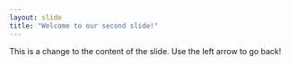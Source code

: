 ```yaml
---
layout: slide
title: "Welcome to our second slide!"
---
```

This is a change to the content of the slide.
Use the left arrow to go back!
